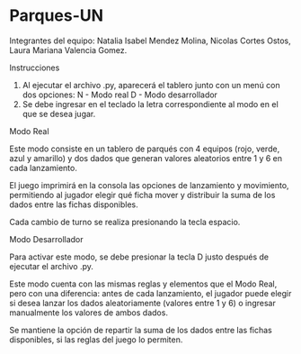 # Parques-UN
Integrantes del equipo:
Natalia Isabel Mendez Molina, 
Nicolas Cortes Ostos,
Laura Mariana Valencia Gomez.

Instrucciones 

1) Al ejecutar el archivo .py, aparecerá el tablero junto con un menú con dos opciones:
N - Modo real
D - Modo desarrollador
2) Se debe ingresar en el teclado la letra correspondiente al modo en el que se desea jugar.

Modo Real

Este modo consiste en un tablero de parqués con 4 equipos (rojo, verde, azul y amarillo) y dos dados que generan valores aleatorios entre 1 y 6 en cada lanzamiento.

El juego imprimirá en la consola las opciones de lanzamiento y movimiento, permitiendo al jugador elegir qué ficha mover y distribuir la suma de los dados entre las fichas disponibles.

Cada cambio de turno se realiza presionando la tecla espacio.

Modo Desarrollador

Para activar este modo, se debe presionar la tecla D justo después de ejecutar el archivo .py.

Este modo cuenta con las mismas reglas y elementos que el Modo Real, pero con una diferencia: antes de cada lanzamiento, el jugador puede elegir si desea lanzar los dados aleatoriamente (valores entre 1 y 6) o ingresar manualmente los valores de ambos dados.

Se mantiene la opción de repartir la suma de los dados entre las fichas disponibles, si las reglas del juego lo permiten.


